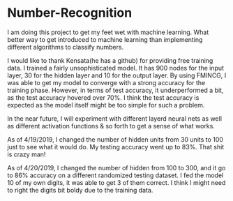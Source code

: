 # Number-Recognition
I am doing this project to get my feet wet with machine learning. What better way to get introduced to machine learning than implementing different algorithms to classify numbers.

I would like to thank Kensata(he has a github) for providing free training data. I trained a fairly unsophisticated model. It has 900 nodes for the input layer, 30 for the hidden layer and 10 for the output layer. By using FMINCG, I was able to get my model to converge with a strong accuracy for the training phase. However, in terms of test accuracy, it underperformed a bit, as the test accuracy hovered over 70%. I think the test accuracy is expected as the model itself might be too simple for such a problem. 

In the near future, I will experiment with different layerd neural nets as well as different activation functions & so forth to get a sense of what works.

As of 4/19/2019, I changed the number of hidden units from 30 units to 100 just to see what it would do. My testing accuracy went up to 83%. That shit is crazy man!

As of 4/20/2019, I changed the number of hidden from 100 to 300, and it go to 86% accuracy on a different randomized testing dataset. I fed the model 10 of my own digits, it was able to get 3 of them correct. I think I might need to right the digits bit boldy due to the training data.
